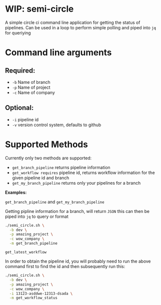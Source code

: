 # WIP: semi-circle

A simple circle ci command line application for getting the status of pipelines. Can be used in a loop to perform simple polling and piped into `jq` for queriying

# Command line arguments

## Required:
- `-b` Name of branch
- `-p` Name of project
- `-c` Name of company

## Optional:
- `-i` pipeline id
- `-v` version control system, defaults to github

# Supported Methods
Currently only two methods are supported:
- `get_branch_pipeline` returns pipeline information
- `get_workflow requires` pipeline id, returns workflow information for the given pipeline id and branch
- `get_my_branch_pipeline` returns only your pipelines for a branch

__Examples:__

`get_branch_pipeline` and `get_my_branch_pipeline`

Getting pipline information for a branch, will return `JSON` this can then be piped into `jq` to query or format

```sh
./semi_circle.sh \
  -b dev \
  -p amazing_project \
  -c wow_company \
  -m get_branch_pipeline
```

`get_latest_workflow`

In order to obtain the pipeline id, you will probably need to run the above command first to find the id and then subsequently run this:

```sh
./semi_circle.sh \
  -b dev \
  -p amazing_project \
  -c wow_company \
  -i 13123-asddwe-12313-dsada \
  -m get_workflow_status
```
